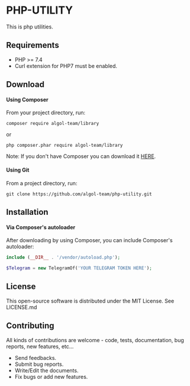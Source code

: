 # PHP-UTILITY

This is php utilities.

Requirements
---------

* PHP >= 7.4
* Curl extension for PHP7 must be enabled.

Download
---------

#### Using Composer

From your project directory, run:
```
composer require algol-team/library
```
or
```
php composer.phar require algol-team/library
```
Note: If you don't have Composer you can download it [HERE](https://getcomposer.org/download/).


#### Using Git

From a project directory, run:
```
git clone https://github.com/algol-team/php-utility.git
```

Installation
---------

#### Via Composer's autoloader

After downloading by using Composer, you can include Composer's autoloader:
```php
include (__DIR__ . '/vendor/autoload.php');

$Telegram = new TelegramOf('YOUR TELEGRAM TOKEN HERE');
```
License
------------

This open-source software is distributed under the MIT License. See LICENSE.md

Contributing
------------

All kinds of contributions are welcome - code, tests, documentation, bug reports, new features, etc...

* Send feedbacks.
* Submit bug reports.
* Write/Edit the documents.
* Fix bugs or add new features.
